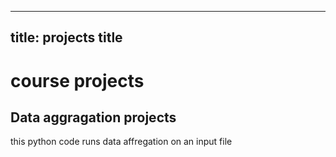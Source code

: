 
---
title: projects title
---

# course projects

## Data aggragation projects
this python code runs data affregation on an input file

```py


````
